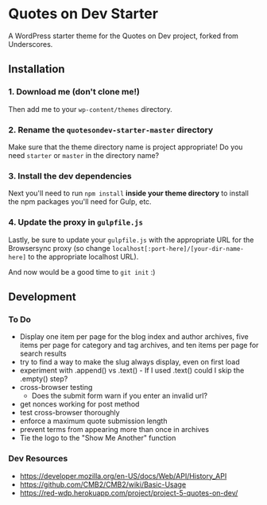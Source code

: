 # Quotes on Dev Starter

A WordPress starter theme for the Quotes on Dev project, forked from Underscores.

## Installation

### 1. Download me (don't clone me!)

Then add me to your `wp-content/themes` directory.

### 2. Rename the `quotesondev-starter-master` directory

Make sure that the theme directory name is project appropriate! Do you need `starter` or `master` in the directory name?

### 3. Install the dev dependencies

Next you'll need to run `npm install` **inside your theme directory** to install the npm packages you'll need for Gulp, etc.

### 4. Update the proxy in `gulpfile.js`

Lastly, be sure to update your `gulpfile.js` with the appropriate URL for the Browsersync proxy (so change `localhost[:port-here]/[your-dir-name-here]` to the appropriate localhost URL).

And now would be a good time to `git init` :)


## Development

### To Do

- Display one item per page for the blog index and author archives, five items per page for category and tag archives, and ten items per page for search results
- try to find a way to make the slug always display, even on first load
- experiment with .append() vs .text() - If I used .text() could I skip the .empty() step?
- cross-browser testing
	- Does the submit form warn if you enter an invalid url?
- get nonces working for post method
- test cross-browser thoroughly
- enforce a maximum quote submission length
- prevent terms from appearing more than once in archives
- Tie the logo to the "Show Me Another" function


### Dev Resources

- https://developer.mozilla.org/en-US/docs/Web/API/History_API
- https://github.com/CMB2/CMB2/wiki/Basic-Usage
- https://red-wdp.herokuapp.com/project/project-5-quotes-on-dev/